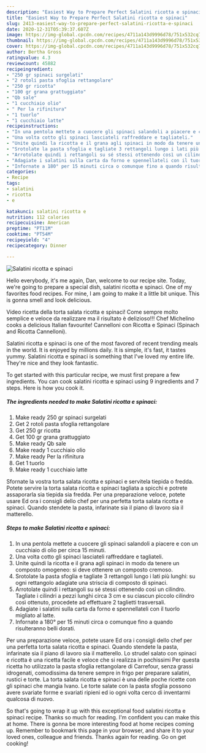 ```yaml
---
description: "Easiest Way to Prepare Perfect Salatini ricotta e spinaci"
title: "Easiest Way to Prepare Perfect Salatini ricotta e spinaci"
slug: 2413-easiest-way-to-prepare-perfect-salatini-ricotta-e-spinaci
date: 2020-12-31T05:39:37.607Z
image: https://img-global.cpcdn.com/recipes/4711a143d9996d78/751x532cq70/salatini-ricotta-e-spinaci-recipe-main-photo.jpg
thumbnail: https://img-global.cpcdn.com/recipes/4711a143d9996d78/751x532cq70/salatini-ricotta-e-spinaci-recipe-main-photo.jpg
cover: https://img-global.cpcdn.com/recipes/4711a143d9996d78/751x532cq70/salatini-ricotta-e-spinaci-recipe-main-photo.jpg
author: Bertha Gross
ratingvalue: 4.3
reviewcount: 45882
recipeingredient:
- "250 gr spinaci surgelati"
- "2 rotoli pasta sfoglia rettangolare"
- "250 gr ricotta"
- "100 gr grana grattuggiato"
- "Qb sale"
- "1 cucchiaio olio"
- " Per la rifinitura"
- "1 tuorlo"
- "1 cucchiaio latte"
recipeinstructions:
- "In una pentola mettete a cuocere gli spinaci salandoli a piacere e con un cucchiaio di olio per circa 15 minuti."
- "Una volta cotto gli spinaci lasciateli raffreddare e tagliateli."
- "Unite quindi la ricotta e il grana agli spinaci in modo da tenere un composto omogeneo: si deve ottenere un composto cremoso."
- "Srotolate la pasta sfoglia e tagliate 3 rettangoli lungo i lati più lunghi: su ogni rettangolo adagiate una striscia di composto di spinaci."
- "Arrotolate quindi i rettangoli su sé stessi ottenendo così un cilindro. Tagliate i cilindri a pezzi lunghi circa 3 cm e su ciascun piccolo cilindro così ottenuto, procedete ad effettuare 2 taglietti trasversali."
- "Adagiate i salatini sulla carta da forno e spennellateli con il tuorlo migliato al latte."
- "Infornate a 180° per 15 minuti circa o comunque fino a quando risulteranno belli dorati."
categories:
- Recipe
tags:
- salatini
- ricotta
- e

katakunci: salatini ricotta e 
nutrition: 112 calories
recipecuisine: American
preptime: "PT11M"
cooktime: "PT54M"
recipeyield: "4"
recipecategory: Dinner

---
```



![Salatini ricotta e spinaci](https://img-global.cpcdn.com/recipes/4711a143d9996d78/751x532cq70/salatini-ricotta-e-spinaci-recipe-main-photo.jpg)

Hello everybody, it's me again, Dan, welcome to our recipe site. Today, we're going to prepare a special dish, salatini ricotta e spinaci. One of my favorites food recipes. For mine, I am going to make it a little bit unique. This is gonna smell and look delicious.

Video ricetta della torta salata ricotta e spinaci! Come sempre molto semplice e veloce da realizzare ma il risultato è delizioso!!! Chef Michelino cooks a delicious Italian favourite! Cannelloni con Ricotta e Spinaci (Spinach and Ricotta Cannelloni).

Salatini ricotta e spinaci is one of the most favored of recent trending meals in the world. It is enjoyed by millions daily. It is simple, it's fast, it tastes yummy. Salatini ricotta e spinaci is something that I've loved my entire life. They're nice and they look fantastic.


To get started with this particular recipe, we must first prepare a few ingredients. You can cook salatini ricotta e spinaci using 9 ingredients and 7 steps. Here is how you cook it.

<!--inarticleads1-->

##### The ingredients needed to make Salatini ricotta e spinaci:

1. Make ready 250 gr spinaci surgelati
1. Get 2 rotoli pasta sfoglia rettangolare
1. Get 250 gr ricotta
1. Get 100 gr grana grattuggiato
1. Make ready Qb sale
1. Make ready 1 cucchiaio olio
1. Make ready  Per la rifinitura
1. Get 1 tuorlo
1. Make ready 1 cucchiaio latte


Sfornate la vostra torta salata ricotta e spinaci e servitela tiepida o fredda. Potete servire la torta salata ricotta e spinaci tagliata a spicchi e potrete assaporarla sia tiepida sia fredda. Per una preparazione veloce, potete usare Ed ora i consigli dello chef per una perfetta torta salata ricotta e spinaci. Quando stendete la pasta, infarinate sia il piano di lavoro sia il matterello. 

<!--inarticleads2-->

##### Steps to make Salatini ricotta e spinaci:

1. In una pentola mettete a cuocere gli spinaci salandoli a piacere e con un cucchiaio di olio per circa 15 minuti.
1. Una volta cotto gli spinaci lasciateli raffreddare e tagliateli.
1. Unite quindi la ricotta e il grana agli spinaci in modo da tenere un composto omogeneo: si deve ottenere un composto cremoso.
1. Srotolate la pasta sfoglia e tagliate 3 rettangoli lungo i lati più lunghi: su ogni rettangolo adagiate una striscia di composto di spinaci.
1. Arrotolate quindi i rettangoli su sé stessi ottenendo così un cilindro. Tagliate i cilindri a pezzi lunghi circa 3 cm e su ciascun piccolo cilindro così ottenuto, procedete ad effettuare 2 taglietti trasversali.
1. Adagiate i salatini sulla carta da forno e spennellateli con il tuorlo migliato al latte.
1. Infornate a 180° per 15 minuti circa o comunque fino a quando risulteranno belli dorati.


Per una preparazione veloce, potete usare Ed ora i consigli dello chef per una perfetta torta salata ricotta e spinaci. Quando stendete la pasta, infarinate sia il piano di lavoro sia il matterello. Lo strudel salato con spinaci e ricotta è una ricetta facile e veloce che si realizza in pochissimi Per questa ricetta ho utilizzato la pasta sfoglia rettangolare di Carrefour, senza grassi idrogenati, comodissima da tenere sempre in frigo per preparare salatini, rustici e torte. La torta salata ricotta e spinaci è una delle poche ricette con gli spinaci che mangia Ivano. Le torte salate con la pasta sfoglia possono avere svariate forme e svariati ripieni ed io ogni volta cerco di inventarmi qualcosa di nuovo. 

So that's going to wrap it up with this exceptional food salatini ricotta e spinaci recipe. Thanks so much for reading. I'm confident you can make this at home. There is gonna be more interesting food at home recipes coming up. Remember to bookmark this page in your browser, and share it to your loved ones, colleague and friends. Thanks again for reading. Go on get cooking!
